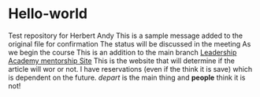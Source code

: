 # Hello-world
Test repository for Herbert Andy
This is a sample message added to the original file for confirmation
The status will be discussed in the meeting 
As we begin the course
This is an addition to the main branch
[Leadership Academy mentorship Site](https://newtrackmathematics.com.ng/)
This is the website that will determine if the article will wor or not.
I have reservations (even if the think it is save) which is dependent on the future.
*depart* is the main thing and **people** think it is not!
